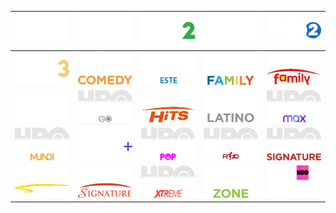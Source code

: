 | ![](https://raw.githubusercontent.com/RevGear/logo/master/International/HBO/HBO.png) | ![](https://raw.githubusercontent.com/RevGear/logo/master/International/HBO/HBO1Canada.png) | ![](https://raw.githubusercontent.com/RevGear/logo/master/International/HBO/HBO2.png) | ![](https://raw.githubusercontent.com/RevGear/logo/master/International/HBO/HBO2Canada.png) | ![](https://raw.githubusercontent.com/RevGear/logo/master/International/HBO/HBO2LatinAmerica.png) |
|:---:|:---:|:---:|:---:|:---:|
| ![](https://raw.githubusercontent.com/RevGear/logo/master/International/HBO/HBO3.png) | ![](https://raw.githubusercontent.com/RevGear/logo/master/International/HBO/HBOComedy.png) | ![](https://raw.githubusercontent.com/RevGear/logo/master/International/HBO/HBOEste.png) | ![](https://raw.githubusercontent.com/RevGear/logo/master/International/HBO/HBOFamily.png) | ![](https://raw.githubusercontent.com/RevGear/logo/master/International/HBO/HBOFamilyAsia.png) |
| ![](https://raw.githubusercontent.com/RevGear/logo/master/International/HBO/HBOFamilyLatinAmerica.png) | ![](https://raw.githubusercontent.com/RevGear/logo/master/International/HBO/HBOGo.png) | ![](https://raw.githubusercontent.com/RevGear/logo/master/International/HBO/HBOHits.png) | ![](https://raw.githubusercontent.com/RevGear/logo/master/International/HBO/HBOLatino.png) | ![](https://raw.githubusercontent.com/RevGear/logo/master/International/HBO/HBOMax.png) |
| ![](https://raw.githubusercontent.com/RevGear/logo/master/International/HBO/HBOMundi.png) | ![](https://raw.githubusercontent.com/RevGear/logo/master/International/HBO/HBOPlus.png) | ![](https://raw.githubusercontent.com/RevGear/logo/master/International/HBO/HBOPop.png) | ![](https://raw.githubusercontent.com/RevGear/logo/master/International/HBO/HBORed.png) | ![](https://raw.githubusercontent.com/RevGear/logo/master/International/HBO/HBOSignature.png) |
| ![](https://raw.githubusercontent.com/RevGear/logo/master/International/HBO/HBOSignatureAsia.png) | ![](https://raw.githubusercontent.com/RevGear/logo/master/International/HBO/HBOSignatureLatinAmerica.png) | ![](https://raw.githubusercontent.com/RevGear/logo/master/International/HBO/HBOXtreme.png) | ![](https://raw.githubusercontent.com/RevGear/logo/master/International/HBO/HBOZone.png) | ![](https://raw.githubusercontent.com/RevGear/logo/master/International/HBO/HotHBO.png) |
